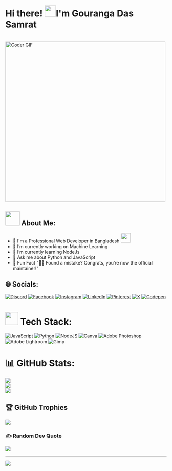 # Hi there! <img src="https://github.com/TheDudeThatCode/TheDudeThatCode/blob/master/Assets/Hi.gif" width="35" />I'm Gouranga Das Samrat</h1>


  <br>
    <img src="https://media.giphy.com/media/SWoSkN6DxTszqIKEqv/giphy.gif" alt="Coder GIF" width="500">
 </abc>
</h2> 

## <img src="https://github.com/TheDudeThatCode/TheDudeThatCode/blob/master/Assets/Developer.gif" width="45" /> About Me:
- 🏦 I'm a Professional Web Developer in Bangladesh 
      <img src="https://media.giphy.com/media/WUlplcMpOCEmTGBtBW/giphy.gif" width="30">
- 🔭 I’m currently working on Machine Learning<br>
- 🌱 I’m currently learning NodeJs<br>
- 💬 Ask me about Python and JavaScript <br>
- 🎉 Fun Fact "🤷‍♂️ Found a mistake? Congrats, you’re now the official maintainer!"


##  🌐 Socials:
[![Discord](https://img.shields.io/badge/Discord-%237289DA.svg?logo=discord&logoColor=white)](https://discord.gg/https://discord.gg/jgqTWWkzfH) [![Facebook](https://img.shields.io/badge/Facebook-%231877F2.svg?logo=Facebook&logoColor=white)](https://facebook.com/gourangadassamrat) [![Instagram](https://img.shields.io/badge/Instagram-%23E4405F.svg?logo=Instagram&logoColor=white)](https://instagram.com/gouranga.das.khulna) [![LinkedIn](https://img.shields.io/badge/LinkedIn-%230077B5.svg?logo=linkedin&logoColor=white)](https://linkedin.com/in/gouranga-das-samrat-330311294) [![Pinterest](https://img.shields.io/badge/Pinterest-%23E60023.svg?logo=Pinterest&logoColor=white)](https://pinterest.com/gourangadaskhulna) [![X](https://img.shields.io/badge/X-black.svg?logo=X&logoColor=white)](https://x.com/gouranga_khulna) [![Codepen](https://img.shields.io/badge/Codepen-000000?style=for-the-badge&logo=codepen&logoColor=white)](https://codepen.io/gouranga-das-samrat) 

# <img src="https://media.tenor.com/TA88xbhO9xsAAAAi/laptop-bonnaroo.gif" width="40" /> Tech Stack:
![JavaScript](https://img.shields.io/badge/javascript-%23323330.svg?style=for-the-badge&logo=javascript&logoColor=%23F7DF1E) ![Python](https://img.shields.io/badge/python-3670A0?style=for-the-badge&logo=python&logoColor=ffdd54) ![NodeJS](https://img.shields.io/badge/node.js-6DA55F?style=for-the-badge&logo=node.js&logoColor=white) ![Canva](https://img.shields.io/badge/Canva-%2300C4CC.svg?style=for-the-badge&logo=Canva&logoColor=white) ![Adobe Photoshop](https://img.shields.io/badge/adobe%20photoshop-%2331A8FF.svg?style=for-the-badge&logo=adobe%20photoshop&logoColor=white) ![Adobe Lightroom](https://img.shields.io/badge/Adobe%20Lightroom-31A8FF.svg?style=for-the-badge&logo=Adobe%20Lightroom&logoColor=white) ![Gimp](https://img.shields.io/badge/Gimp-657D8B?style=for-the-badge&logo=gimp&logoColor=FFFFFF)
# 📊 GitHub Stats:
![](https://github-readme-stats.vercel.app/api?username=GourangaDasSamrat&theme=dark&hide_border=false&include_all_commits=false&count_private=false)<br/>
![](https://github-readme-streak-stats.herokuapp.com/?user=GourangaDasSamrat&theme=dark&hide_border=false)<br/>
![](https://github-readme-stats.vercel.app/api/top-langs/?username=GourangaDasSamrat&theme=dark&hide_border=false&include_all_commits=false&count_private=false&layout=compact)

## 🏆 GitHub Trophies
![](https://github-profile-trophy.vercel.app/?username=GourangaDasSamrat&theme=radical&no-frame=false&no-bg=true&margin-w=4)

### ✍️ Random Dev Quote
![](https://quotes-github-readme.vercel.app/api?type=horizontal&theme=radical)

---
[![](https://visitcount.itsvg.in/api?id=GourangaDasSamrat&icon=0&color=0)](https://visitcount.itsvg.in)

<!-- Proudly created with GPRM ( https://gprm.itsvg.in ) -->
